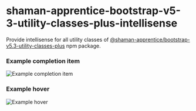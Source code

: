 # shaman-apprentice-bootstrap-v5-3-utility-classes-plus-intellisense

Provide intellisense for all utility classes of [@shaman-apprentice/bootstrap-v5.3-utility-classes-plus](https://www.npmjs.com/package/@shaman-apprentice/bootstrap-v5.3-utility-classes-plus) npm package.

### Example completion item

![Example completion item](https://github.com/shaman-apprentice/bootstrap-v5.3-utility-classes-plus/blob/main/vscode-intellisense/docs/completionItem.example.png?raw=true)

### Example hover

![Example hover](https://github.com/shaman-apprentice/bootstrap-v5.3-utility-classes-plus/blob/main/vscode-intellisense/docs/hover.example.png?raw=true)

